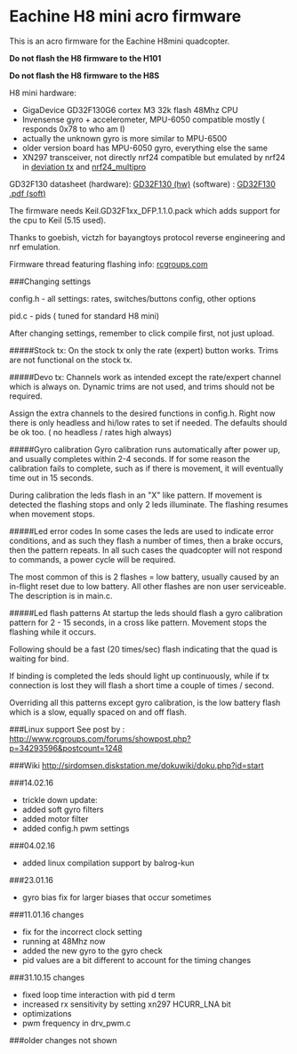 # Eachine H8 mini acro firmware 

This is an acro firmware for the Eachine H8mini quadcopter.

**Do not flash the H8 firmware to the H101**

**Do not flash the H8 firmware to the H8S**


H8 mini hardware:
 * GigaDevice GD32F130G6 cortex M3 32k flash 48Mhz CPU
 * Invensense gyro + accelerometer, MPU-6050 compatible mostly ( responds 0x78 to who am I)
 * actually the unknown gyro is more similar to MPU-6500
 * older version board has MPU-6050 gyro, everything else the same
 * XN297 transceiver, not directly nrf24 compatible but emulated by nrf24 in [deviation tx](http://www.deviationtx.com/) and [nrf24_multipro](https://github.com/goebish/nrf24_multipro)

GD32F130 datasheet (hardware): [GD32F130 (hw)](https://app.box.com/s/3zi661iffmit1rwda499wu8vycv03biv)  (software) : [GD32F130 .pdf (soft)](https://app.box.com/s/pehsanvluc40qu8k2036sbjk5ti08y2m)

The firmware needs Keil.GD32F1xx_DFP.1.1.0.pack which adds support for the cpu to Keil (5.15 used).

Thanks to goebish, victzh for bayangtoys protocol reverse engineering and nrf emulation.

Firmware thread featuring flashing info: [rcgroups.com](http://www.rcgroups.com/forums/showthread.php?t=2512604)


###Changing settings

config.h - all settings: rates, switches/buttons config, other options

pid.c - pids ( tuned for standard H8 mini)

After changing settings, remember to click compile first, not just upload.

#####Stock tx:
On the stock tx only the rate (expert) button works. Trims are not functional on the stock tx.

#####Devo tx:
Channels work as intended except the rate/expert channel which is always on. Dynamic trims are not used, and trims should not be required.

Assign the extra channels to the desired functions in config.h. Right now there is only headless and hi/low rates to set if needed. The defaults should be ok too. ( no headless / rates high always)

#####Gyro calibration
Gyro calibration runs automatically after power up, and usually completes within 2-4 seconds. If for some reason the calibration fails to complete, such as if there is movement, it will eventually time out in 15 seconds.

During calibration the leds flash in an "X" like pattern. If movement is detected the flashing stops and only 2 leds illuminate. The flashing resumes when movement stops.

#####Led error codes
In some cases the leds are used to indicate error conditions, and as such they flash a number of times, then a brake occurs, then the pattern repeats. In all such cases the quadcopter will not respond to commands, a power cycle will be required.

The most common of this is 2 flashes = low battery, usually caused by an in-flight reset due to low battery. All other flashes are non user serviceable. The description is in main.c.

#####Led flash patterns
At startup the leds should flash a gyro calibration pattern for 2 - 15 seconds, in a cross like pattern. Movement stops the flashing while it occurs.

Following should be a fast (20 times/sec) flash indicating that the quad is waiting for bind. 

If binding is completed the leds should light up continuously, while if tx connection is lost they will flash a short time a couple of times / second.

Overriding all this patterns except gyro calibration, is the low battery flash which is a slow, equally spaced on and off flash. 

###Linux support
See post by :
http://www.rcgroups.com/forums/showpost.php?p=34293596&postcount=1248

###Wiki
http://sirdomsen.diskstation.me/dokuwiki/doku.php?id=start

###14.02.16
* trickle down update:
* added soft gyro filters
* added motor filter
* added config.h pwm settings

###04.02.16
* added linux compilation support by balrog-kun

###23.01.16
* gyro bias fix for larger biases that occur sometimes

###11.01.16 changes
* fix for the incorrect clock setting 
* running at 48Mhz now
* added the new gyro to the gyro check
* pid values are a bit different to account for the timing changes

###31.10.15 changes
* fixed loop time interaction with pid d term
* increased rx sensitivity by setting xn297 HCURR_LNA bit
* optimizations 
* pwm frequency in drv_pwm.c

###older changes not shown
